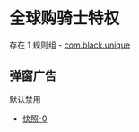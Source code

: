# 全球购骑士特权

存在 1 规则组 - [com.black.unique](/src/apps/com.black.unique.ts)

## 弹窗广告

默认禁用

- [快照-0](https://i.gkd.li/i/13499502)
